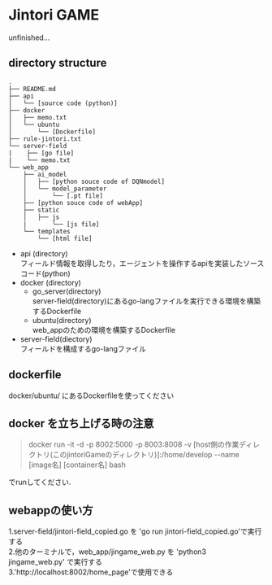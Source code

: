 # Jintori GAME 
unfinished...
## directory structure
```
.
├── README.md
├── api
│   └── [source code (python)]
├── docker
│   ├── memo.txt
│   └── ubuntu
│       └── [Dockerfile]
├── rule-jintori.txt
└── server-field
|    ├── [go file]
|    └── memo.txt
└── web_app
    ├── ai_model
    │   ├── [python souce code of DQNmodel]
    │   └── model_parameter
    │       └── [.pt file]
    ├── [python souce code of webApp]
    ├── static
    │   ├── js
    |       └── [js file]
    └── templates
        └── [html file]
```

* api (directory)  
フィールド情報を取得したり，エージェントを操作するapiを実装したソースコード(python)  
* docker (directory)  
    * go_server(directory)  
    server-field(directory)にあるgo-langファイルを実行できる環境を構築するDockerfile  
    * ubuntu(directory)  
    web_appのための環境を構築するDockerfile  
* server-field(diectory)  
    フィールドを構成するgo-langファイル  

## dockerfile
docker/ubuntu/ にあるDockerfileを使ってください
## docker を立ち上げる時の注意
> docker run -it -d -p 8002:5000 -p 8003:8008 -v [host側の作業ディレクトリ(このjintoriGameのディレクトリ)]:/home/develop --name [image名] [container名] bash  

でrunしてください.

## webappの使い方
1.server-field/jintori-field_copied.go を 'go run jintori-field_copied.go'で実行する  
2.他のターミナルで，web_app/jingame_web.py を 'python3 jingame_web.py' で実行する  
3.'http://localhost:8002/home_page'で使用できる

